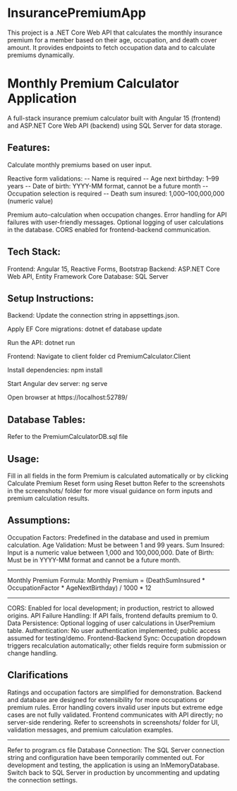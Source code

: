 # InsurancePremiumApp
This project is a .NET Core Web API that calculates the monthly insurance premium for a member based on their age, occupation, and death cover amount. It provides endpoints to fetch occupation data and to calculate premiums dynamically.


Monthly Premium Calculator Application
====================================================================
A full-stack insurance premium calculator built with Angular 15 (frontend) and ASP.NET Core Web API (backend) using SQL Server for data storage.


Features:
---------
Calculate monthly premiums based on user input.

Reactive form validations:
-- Name is required
-- Age next birthday: 1–99 years
-- Date of birth: YYYY-MM format, cannot be a future month
-- Occupation selection is required
-- Death sum insured: 1,000–100,000,000 (numeric value)

Premium auto-calculation when occupation changes.
Error handling for API failures with user-friendly messages.
Optional logging of user calculations in the database.
CORS enabled for frontend-backend communication.


Tech Stack:
------------
Frontend: Angular 15, Reactive Forms, Bootstrap
Backend: ASP.NET Core Web API, Entity Framework Core
Database: SQL Server


Setup Instructions:
-------------------
Backend:
Update the connection string in appsettings.json.

Apply EF Core migrations:
dotnet ef database update

Run the API:
dotnet run

Frontend:
Navigate to client folder
cd PremiumCalculator.Client

Install dependencies:
npm install

Start Angular dev server:
ng serve

Open browser at https://localhost:52789/


Database Tables:
----------------------
Refer to the PremiumCalculatorDB.sql file


Usage:
---------
Fill in all fields in the form
Premium is calculated automatically or by clicking Calculate Premium
Reset form using Reset button
Refer to the screenshots in the screenshots/ folder for more visual guidance on form inputs and premium calculation results.


Assumptions:
----------------
Occupation Factors: Predefined in the database and used in premium calculation.
Age Validation: Must be between 1 and 99 years.
Sum Insured: Input is a numeric value between 1,000 and 100,000,000.
Date of Birth: Must be in YYYY-MM format and cannot be a future month.

***********************************************************************************************
Monthly Premium Formula:
Monthly Premium = (DeathSumInsured * OccupationFactor * AgeNextBirthday) / 1000 * 12
***********************************************************************************************

CORS: Enabled for local development; in production, restrict to allowed origins.
API Failure Handling: If API fails, frontend defaults premium to 0.
Data Persistence: Optional logging of user calculations in UserPremium table.
Authentication: No user authentication implemented; public access assumed for testing/demo.
Frontend-Backend Sync: Occupation dropdown triggers recalculation automatically; other fields require form submission or change handling.


Clarifications
-------------------
Ratings and occupation factors are simplified for demonstration.
Backend and database are designed for extensibility for more occupations or premium rules.
Error handling covers invalid user inputs but extreme edge cases are not fully validated.
Frontend communicates with API directly; no server-side rendering.
Refer to screenshots in screenshots/ folder for UI, validation messages, and premium calculation examples.


****************************************
Refer to program.cs file
Database Connection: The SQL Server connection string and configuration have been temporarily commented out.
For development and testing, the application is using an InMemoryDatabase. Switch back to SQL Server in production by uncommenting and updating the connection settings.
